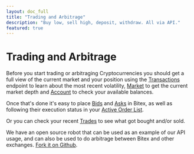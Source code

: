 ```yaml
---
layout: doc_full
title: "Trading and Arbitrage"
description: "Buy low, sell high, deposit, withdraw. All via API."
featured: true
---
```


# Trading and Arbitrage

Before you start trading or arbitraging Cryptocurrencies you should get a full view of the current market and your position using the [Transactions](https://developers.bitex.la/?version=latest#1f20a86d-8588-4f3f-832d-1db00f12ff77) endpoint to learn about the most recent volatility, [Market](https://developers.bitex.la/?version=latest#53957d37-2304-4427-bc0b-c9321e34254f) to get the current market depth and [Account](https://developers.bitex.la/?version=latest#2aede449-e351-4410-8c89-da76c053474c) to check your available balances.

Once that's done it's easy to place [Bids](https://developers.bitex.la/?version=latest#6d5f5991-ba42-448f-9583-3b4d48e18350) and [Asks](https://developers.bitex.la/?version=latest#892ed025-47b7-4216-a2c4-7407aa7c150e) in Bitex, as well as following their execution status in your [Active Order List](https://developers.bitex.la/?version=latest#81d0cc59-58fa-445d-9a92-e6476bf15837).

Or you can check your recent [Trades](https://developers.bitex.la/?version=latest#e69cec1b-6b33-4545-85aa-bcce0d8a27ec) to see what got bought and/or sold.

We have an open source robot that can be used as an example of our API usage, and can also be used to do arbitrage between Bitex and other exchanges. [Fork it on Github](https://github.com/bitex-la/bitex-bot).
